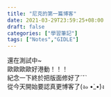 ```yaml
---
title: "尼克的第一篇博客"
date: 2021-03-29T23:59:25+08:00
draft: false
categories: ["學習筆記"]
tags: ["Notes","GIDLE"]
---
```


還在測試中~  
歐歐歐歐好港動！！！  
紀念一下終於把版面修好了ˊˇˋ  
從今天開始要認真更博客了(ง๑ •̀_•́)ง  
